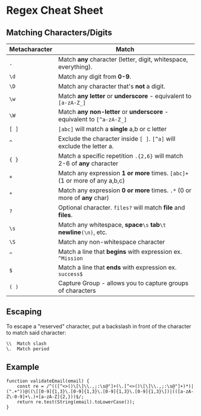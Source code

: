# Regex Cheat Sheet

## Matching Characters/Digits

| Metacharacter | Match                                                                       |
| ------------- | --------------------------------------------------------------------------- |
| `.`           | Match **any** character (letter, digit, whitespace, everything).            |
| `\d`          | Match any digit from **0-9**.                                               |
| `\D`          | Match any character that's **not** a digit.                                 |
| `\w`          | Match **any letter** or **underscore** - equivalent to `[a-zA-Z_]`          |
| `\W`          | Match **any non-letter** or **underscore** - equivalent to `[^a-zA-Z_]`     |
| `[ ]`         | `[abc]` will match a **single** a,b or c letter                             |
| `^`           | Exclude the character inside `[ ]`. `[^a]` will exclude the letter a.       |
| `{ }`         | Match a specific repetition `.{2,6}` will match 2-6 of **any** character    |
| `+`           | Match any expression **1 or more** times. `[abc]+` (1 or more of any a,b,c) |
| `*`           | Match any expression **0 or more** times. `.*` (0 or more of **any** char)  |
| `?`           | Optional character. `files?` will match **file** and **files**.             |
| `\s`          | Match any whitespace, **space**`\s` **tab**`\t` **newline**`(\n)`, etc.     |
| `\S`          | Match any non-whitespace character                                          |
| `^`           | Match a line that **begins** with expression ex. `^Mission`                 |
| `$`           | Match a line that **ends** with expression ex. `success$`                   |
| `( )`         | Capture Group - allows you to capture groups of characters                  |

## Escaping

To escape a "reserved" character, put a backslash in front of the character to match said character:

```
\\  Match slash
\.  Match period
```

## Example

```
function validateEmail(email) {
    const re = /^(([^<>()\[\]\\.,;:\s@"]+(\.[^<>()\[\]\\.,;:\s@"]+)*)|(".+"))@((\[[0-9]{1,3}\.[0-9]{1,3}\.[0-9]{1,3}\.[0-9]{1,3}\])|(([a-zA-Z\-0-9]+\.)+[a-zA-Z]{2,}))$/;
    return re.test(String(email).toLowerCase());
}
```
